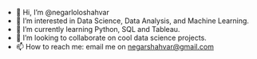 - 👋 Hi, I’m @negarloloshahvar
- 👀 I’m interested in Data Science, Data Analysis, and Machine Learning.
- 🌱 I’m currently learning Python, SQL and Tableau.
- 💞️ I’m looking to collaborate on cool data science projects.
- 📫 How to reach me: email me on negarshahvar@gmail.com

<!---
negarloloshahvar/negarloloshahvar is a ✨ special ✨ repository because its `README.md` (this file) appears on your GitHub profile.
You can click the Preview link to take a look at your changes.
--->
